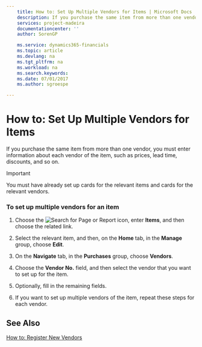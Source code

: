 ```yaml
---
    title: How to: Set Up Multiple Vendors for Items | Microsoft Docs
    description: If you purchase the same item from more than one vendor, you must enter information about each vendor of the item, such as prices, lead time, discounts, and so on.
    services: project-madeira
    documentationcenter: ''
    author: SorenGP

    ms.service: dynamics365-financials
    ms.topic: article
    ms.devlang: na
    ms.tgt_pltfrm: na
    ms.workload: na
    ms.search.keywords:
    ms.date: 07/01/2017
    ms.author: sgroespe

---
```

# How to: Set Up Multiple Vendors for Items
If you purchase the same item from more than one vendor, you must enter information about each vendor of the item, such as prices, lead time, discounts, and so on.  
  
> [!IMPORTANT]  
>  You must have already set up cards for the relevant items and cards for the relevant vendors.  
  
### To set up multiple vendors for an item  
  
1.  Choose the ![Search for Page or Report](media/ui-search/search_small.png "Search for Page or Report icon") icon, enter **Items**, and then choose the related link.  
  
2.  Select the relevant item, and then, on the **Home** tab, in the **Manage** group, choose **Edit**.  
  
3.  On the **Navigate** tab, in the **Purchases** group, choose **Vendors**.  
  
4.  Choose the **Vendor No.** field, and then select the vendor that you want to set up for the item.  
  
5.  Optionally, fill in the remaining fields.  
  
       
  
6.  If you want to set up multiple vendors of the item, repeat these steps for each vendor.  
  
## See Also  
 [How to: Register New Vendors](../how-to-register-new-vendors.md)
